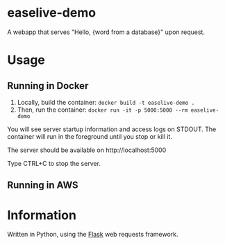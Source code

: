 # easelive-demo

A webapp that serves "Hello, {word from a database}" upon request.

# Usage

## Running in Docker
1. Locally, build the container: `docker build -t easelive-demo .`
2. Then, run the container: `docker run -it -p 5000:5000 --rm easelive-demo`

You will see server startup information and access logs on STDOUT. The container will run in the foreground until you stop or kill it.

The server should be available on http://localhost:5000

Type CTRL+C to stop the server.

## Running in AWS

# Information

Written in Python, using the [Flask](https://flask.palletsprojects.com/en/2.2.x/) web requests framework.
